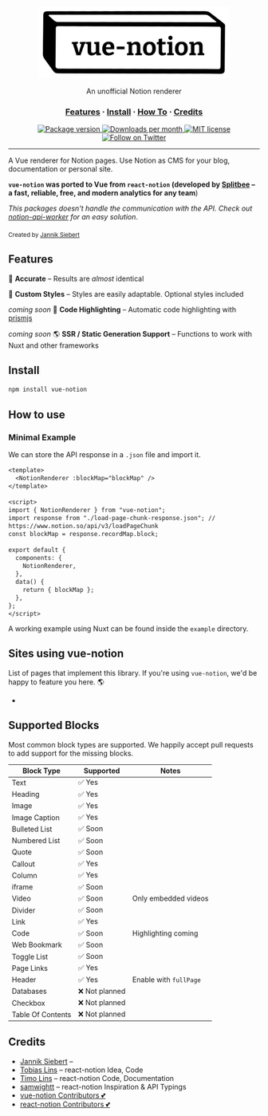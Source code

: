 <div align="center">
  <img src="docs/img/vue-notion.png" alt="vue-notion" width="384px" />
  <p>An unofficial Notion renderer</p>
</div>

<h3 align="center">
  <a href="#features">Features</a>
  <span> · </span>
  <a href="#install">Install</a>
  <span> · </span>
  <a href="#how-to">How To</a>
  <span> · </span>
  <a href="#credits">Credits</a>
</h3>

<p align="center">
  <a href="https://www.npmjs.org/package/vue-notion">
    <img src="https://img.shields.io/npm/v/vue-notion.svg" alt="Package version" />
  </a>
  <a href="https://npmcharts.com/compare/vue-notion?minimal=true">
    <img src="https://img.shields.io/npm/dm/vue-notion.svg" alt="Downloads per month" />
  </a>
  <a href="https://github.com/janniks/vue-notion/blob/master/LICENSE">
    <img src="https://img.shields.io/badge/license-MIT-blue.svg" alt="MIT license" />
  </a>
  <a href="https://twitter.com/intent/follow?screen_name=jnnksbrt">
    <img src="https://img.shields.io/twitter/url?label=Follow&style=social&url=https%3A%2F%2Ftwitter.com%2Fjnnksbrt" alt="Follow on Twitter" />
  </a>
</p>

---

A Vue renderer for Notion pages.
Use Notion as CMS for your blog, documentation or personal site.

**`vue-notion` was ported to Vue from `react-notion` (developed by <a href="http://splitbee.io/">Splitbee</a> – a fast, reliable, free, and modern analytics for any team**)

_This packages doesn't handle the communication with the API. Check out [notion-api-worker](https://github.com/splitbee/notion-api-worker) for an easy solution_.

<sub>Created by <a href="https://twitter.com/jnnksbrt">Jannik Siebert</a></sub>

## Features

🎯 **Accurate** – Results are _almost_ identical

🎨 **Custom Styles** – Styles are easily adaptable. Optional styles included

_coming soon_ 🔮 **Code Highlighting** – Automatic code highlighting with [prismjs](https://prismjs.com/)

_coming soon_ 🌎 **SSR / Static Generation Support** – Functions to work with Nuxt and other frameworks

## Install

```bash
npm install vue-notion
```

## How to use

### Minimal Example

We can store the API response in a `.json` file and import it.

```vue
<template>
  <NotionRenderer :blockMap="blockMap" />
</template>

<script>
import { NotionRenderer } from "vue-notion";
import response from "./load-page-chunk-response.json"; // https://www.notion.so/api/v3/loadPageChunk
const blockMap = response.recordMap.block;

export default {
  components: {
    NotionRenderer,
  },
  data() {
    return { blockMap };
  },
};
</script>
```

A working example using Nuxt can be found inside the `example` directory.

## Sites using vue-notion

List of pages that implement this library.
If you're using `vue-notion`, we'd be happy to feature you here. 🌎

-

## Supported Blocks

Most common block types are supported. We happily accept pull requests to add support for the missing blocks.

| Block Type        | Supported      | Notes                  |
| ----------------- | -------------- | ---------------------- |
| Text              | ✅ Yes         |                        |
| Heading           | ✅ Yes         |                        |
| Image             | ✅ Yes         |                        |
| Image Caption     | ✅ Yes         |                        |
| Bulleted List     | ✅ Soon        |                        |
| Numbered List     | ✅ Soon        |                        |
| Quote             | ✅ Soon        |                        |
| Callout           | ✅ Yes         |                        |
| Column            | ✅ Yes         |                        |
| iframe            | ✅ Soon        |                        |
| Video             | ✅ Soon        | Only embedded videos   |
| Divider           | ✅ Soon        |                        |
| Link              | ✅ Yes         |                        |
| Code              | ✅ Soon        | Highlighting coming    |
| Web Bookmark      | ✅ Soon        |                        |
| Toggle List       | ✅ Soon        |                        |
| Page Links        | ✅ Yes         |                        |
| Header            | ✅ Yes         | Enable with `fullPage` |
| Databases         | ❌ Not planned |                        |
| Checkbox          | ❌ Not planned |                        |
| Table Of Contents | ❌ Not planned |                        |

## Credits

- [Jannik Siebert](https://twitter.com/jnnksbrt) –
- [Tobias Lins](https://tobi.sh) – react-notion Idea, Code
- [Timo Lins](https://timo.sh) – react-notion Code, Documentation
- [samwightt](https://github.com/samwightt) – react-notion Inspiration & API Typings
- [vue-notion Contributors 💕](https://github.com/janniks/vue-notion/graphs/contributors)
- [react-notion Contributors 💕](https://github.com/splitbee/react-notion/graphs/contributors)
